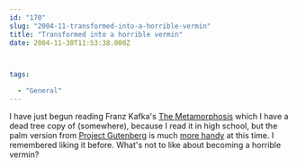 ```yaml
---
id: "170"
slug: "2004-11-transformed-into-a-horrible-vermin"
title: "Transformed into a horrible vermin"
date: 2004-11-30T11:53:38.000Z



tags:

  - "General"
---
```

<div class="sqs-html-content">
  <p>I have just begun reading Franz Kafka's <a href="http://www.amazon.com/gp/redirect.html?tag=logicaldiscon-20&location=/exec/obidos/ASIN/0553213695%3FSubscriptionId=048656PF073H3HPEQ4G2" title="View product details at Amazon">The Metamorphosis</a> which I have a dead tree copy of (somewhere), because I read it in high school, but the palm version from <a href="http://www.gutenberg.org/">Project Gutenberg</a> is much <a href="http://www.gutenberg.org/etext/5200">more handy</a> at this time.  I remembered liking it before.  What's not to like about becoming a horrible vermin?</p>
</div>
